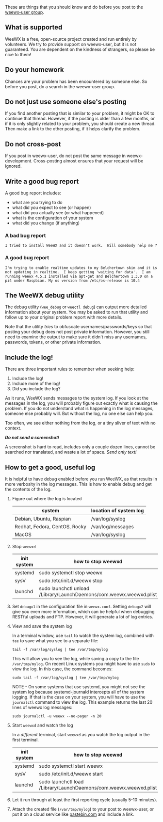 These are things that you should know and do before you post to the [weewx-user group](https://groups.google.com/forum/#!forum/weewx-user).

## What is supported

WeeWX is a free, open-source project created and run entirely by volunteers. We try
to provide support on weewx-user, but it is not guaranteed. You are dependent
on the kindness of strangers, so please be nice to them!

## Do your homework

Chances are your problem has been encountered by someone else. So before you post,
do a search in the weewx-user group.

## Do not just use someone else's posting

If you find another posting that is similar to your problem, it might be OK
to continue that thread. However, if the posting is older than a few months,
or if it is only slightly related to your problem, you should create a new
thread.  Then make a link to the other posting, if it helps clarify the problem.

## Do not cross-post

If you post in weewx-user, do not post the same message in weewx-development.
Cross-posting almost ensures that your request will be ignored.

## Write a good bug report

A good bug report includes:
* what are you trying to do
* what did you expect to see (or happen)
* what did you actually see (or what happened)
* what is the configuration of your system
* what did you change (if anything)

### A bad bug report
```
I tried to install WeeWX and it doesn't work.  Will somebody help me ?
```

### A good bug report
```
I'm trying to enable realtime updates to my Belchertown skin and it is 
not updating in realtime.  I keep getting 'waiting for data'.  I am 
running weewx 4.5.1 installed via apt-get and Belchertown 1.3.0 on a 
pi4 under Raspbian. My os version from /etc/os-release is 10.4
```

## The WeeWX debug utility

The debug utility (`wee_debug` or `weectl debug`) can output more detailed information about your system.  You may be asked to run that utility and follow up to your original problem report with more details.

Note that the utility *tries* to obfuscate usernames/passwords/keys so that posting your debug does not post private information.  However, you still need to examine the output to make sure it didn't miss any usernames, passwords, tokens, or other private information.

## Include the log!

There are three important rules to remember when seeking help:

1. Include the log!
2. Include more of the log!
3. Did you include the log?

As it runs, WeeWX sends messages to the system log. If you look at the messages in
the log, you will probably figure out exactly what is causing the problem.  If you
do not understand what is happening in the log messages, someone else probably will.
But without the log, no one else can help you.

Too often, we see either nothing from the log, or a tiny sliver of text with no context. 

_**Do not send a screenshot!**_

A screenshot is hard to read, includes only a couple dozen lines, cannot be searched nor
translated, and waste a lot of space. _Send only text!_

## How to get a good, useful log

It is helpful to have debug enabled before you run WeeWX, as that results in more
verbosity in the log messages.  This is how to enable debug and get the contents
of the log.

1. Figure out where the log is located

    | system                        | location of system log |
    |-------------------------------|------------------------|
    | Debian, Ubuntu, Raspian       | /var/log/syslog        |
    | Redhat, Fedora, CentOS, Rocky | /var/log/messages      |
    | MacOS                         | /var/log/syslog        |
    
2. Stop `weewxd`

    | init system | how to stop weewxd          |
    |-------------|-----------------------------|
    | systemd     | sudo systemctl stop weewx   |
    | sysV        | sudo /etc/init.d/weewx stop |
    | launchd     | sudo launchctl unload /Library/LaunchDaemons/com.weewx.weewxd.plist |
 
3. Set `debug=1` in the configuration file in `weewx.conf`. Setting `debug=2`
   will give you even more information, which can be helpful when debugging
   RESTful uploads and FTP. However, it will generate a lot of log entries.
 
4. View and save the system log

    In a terminal window, use `tail` to watch the system log, combined
    with `tee` to save what you see to a separate file:

       tail -f /var/log/syslog | tee /var/tmp/mylog

   This will allow you to see the log, while saving a copy to the file
   `/var/tmp/mylog`. On recent Linux systems you might have to use `sudo`
   to view the log. In this case, the command becomes:

       sudo tail -f /var/log/syslog | tee /var/tmp/mylog
 
   NOTE - On some systems that use systemd, you might not see the system log
   because systemd-journald intercepts all of the system logging.  If that is
   the case on your system, you will have to use the `journalctl` command to
   view the log. This example returns the last 20 lines of weewx log messages:

       sudo journalctl -u weewx --no-pager -n 20

5. Start `weewxd` and watch the log

    In a _different_ terminal, start `weewxd` as you watch the log
    output in the first terminal.

    | init system | how to stop weewxd          |
    |-------------|-----------------------------|
    | systemd     | sudo systemctl start weewx   |
    | sysV        | sudo /etc/init.d/weewx start |
    | launchd     | sudo launchctl load /Library/LaunchDaemons/com.weewx.weewxd.plist |
 
6. Let it run through at least the first reporting cycle (usually 5-10 minutes).
 
7. Attach the created file (`/var/tmp/mylog`) to your post to weewx-user, or put
   it on a cloud service like [pastebin.com](http://pastebin.com/) and include a
   link.
